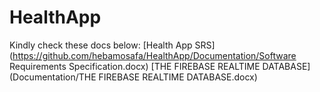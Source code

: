 # HealthApp
Kindly check these docs below:
[Health App SRS](https://github.com/hebamosafa/HealthApp/Documentation/Software Requirements Specification.docx)
[THE FIREBASE REALTIME DATABASE](Documentation/THE FIREBASE REALTIME DATABASE.docx)
